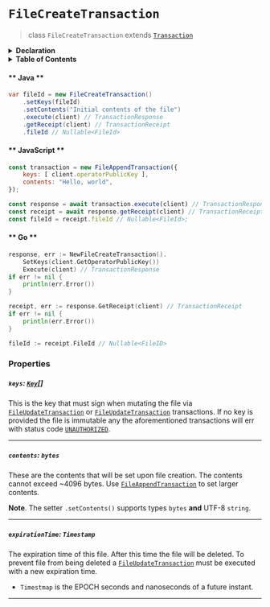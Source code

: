 # `FileCreateTransaction`

> class `FileCreateTransaction` extends [`Transaction`](reference/core/Transaction.md)

<details>
<summary><b>Declaration</b></summary>

```typescript
class FileCreateTransaction extends Transaction {
    /* property */ keys?: Key[];

    /* property */ contents?: bytes;

    /* property */ expirationTime?: Timestamp;
}
```

</details>

<details>
<summary><b>Table of Contents</b></summary>

| Item | Java | JavaScript | Go
| - | - | - | - |
| [`keys`](#keys-key) | ✅ | ✅ | ✅
| [`contents`](#contents-bytes) | ✅ | ✅ | ✅
| [`expirationTime`](#expirationtime-timestamp) | ✅ | ✅ | ✅

</details>

<!-- tabs:start -->

#### ** Java **

```java
var fileId = new FileCreateTransaction()
    .setKeys(fileId)
    .setContents("Initial contents of the file")
    .execute(client) // TransactionResponse
    .getReceipt(client) // TransactionReceipt
    .fileId // Nullable<FileId>
```

#### ** JavaScript **

```javascript
const transaction = new FileAppendTransaction({
    keys: [ client.operatorPublicKey ],
    contents: "Hello, world",
});

const response = await transaction.execute(client) // TransactionResponse;
const receipt = await response.getReceipt(client) // TransactionReceipt;
const fileId = receipt.fileId // Nullable<FileId>;
```

#### ** Go **

```go
response, err := NewFileCreateTransaction().
    SetKeys(client.GetOperatorPublicKey())
    Execute(client) // TransactionResponse
if err != nil {
    println(err.Error())
}

receipt, err := response.GetReceipt(client) // TransactionReceipt
if err != nil {
    println(err.Error())
}

fileId := receipt.FileId // Nullable<FileID>
```

<!-- tabs:end -->

### Properties

##### `keys`: [`Key`](reference/cryptography/Key.md)[]

This is the key that must sign when mutating the file via [`FileUpdateTransaction`](reference/file/FileUpdateTransaction.md)
or [`FileUpdateTransaction`](reference/file/FileUpdateTransaction.md) transactions.
If no key is provided the file is immutable any the aforementioned transactions will
err with status code [`UNAUTHORIZED`](reference/Status.md#UNAUTHORIZED).

---

##### `contents`: `bytes`

These are the contents that will be set upon file creation. The contents cannot
exceed ~4096 bytes. Use [`FileAppendTransaction`](refernce/file/FileAppendTransaction.md)
to set larger contents.

**Note**. The setter `.setContents()` supports types `bytes` **and** UTF-8 `string`.

---

##### `expirationTime`: `Timestamp`

The expiration time of this file. After this time the file will be deleted. To
prevent file from being deleted a [`FileUpdateTransaction`](reference/file/FileUpdateTransaction.md) must be executed with a new expiration time.

- `Timestmap` is the EPOCH seconds and nanoseconds of a future instant.

---
